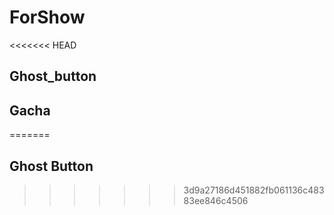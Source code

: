 # ForShow
<<<<<<< HEAD
## Ghost_button
## Gacha
=======
## Ghost Button
>>>>>>> 3d9a27186d451882fb061136c48383ee846c4506
